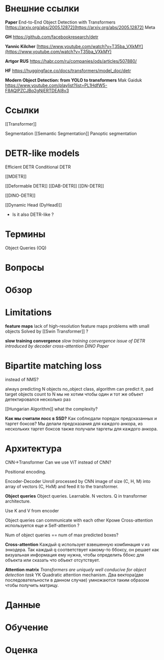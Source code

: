 
# Внешние ссылки

**Paper**
End-to-End Object Detection with Transformers
[https://arxiv.org/abs/2005.12872](https://arxiv.org/abs/2005.12872)
Meta

**GH**
https://github.com/facebookresearch/detr

**Yannic Kilcher**
[https://www.youtube.com/watch?v=T35ba_VXkMY](https://www.youtube.com/watch?v=T35ba_VXkMY)

**Artgor RUS**
https://habr.com/ru/companies/ods/articles/507880/

**HF**
https://huggingface.co/docs/transformers/model_doc/detr

**Modern Object Detection: from YOLO to transformers**
Mak Gaiduk
https://www.youtube.com/playlist?list=PL1HdfW5-F8AQlPZCJBq2gNjERTDEAl8v3

# Ссылки

[[Transformer]]

Segmentation
[[Semantic Segmentation]]
Panoptic segmentation

# DETR-like models

Efficient DETR
Conditional DETR

[[MDETR]]

[[Deformable DETR]]
[[DAB-DETR]]
[[DN-DETR]]

[[DINO-DETR]]

[[Dynamic Head (DyHead)]]
- Is it also DETR-like ?


# Термины

Object Queries (OQ)


# Вопросы


# Обзор



# Limitations

**feature maps**
lack of high-resolution feature maps
problems with small objects
Solved by [[Swin Transformer]] ?

**slow training convergence**
*slow training convergence issue of DETR introduced by decoder cross-attention*
*DINO Paper*

# Bipartite matching loss

instead of NMS?

always predicting N objects
no_object class, algorithm can predict it, pad target objects count to N
мы не хотим чтобы один и тот же объект детектировался несколько раз

[[Hungarian Algorithm]]
what the complexity?

**Как мы считали лосс в SSD?**
Как соблюдали порядок предсказанных и таргет боксов?
Мы делали предсказания для каждого анкора, из нескольких таргет боксов также получали таргеты для каждого анкора.

# Архитектура

CNN→Transformer
Can we use ViT instead of CNN?

Positional encoding.

Encoder-Decoder
Unroll processed by CNN image of size (C, H, M) into array of vectors (C, HxM) and feed it to the transformer.

**Object queries**
Object queries. Learnable. N vectors.
Q in transformer architecture.

Use K and V from encoder

Object queries can communicate with each other
Кроме Cross-attention используется еще и Self-attention ?

Num of object queries == num of max predicted boxes?

**Cross-attention**
Каждый q использует взвешенную комбинация v из энкодера.
Так каждый q соответствует какому-то ббоксу, он решает как визуальная информация ему нужна, чтобы определить ббокс для объекта или сказать что объект отсутствует.

**Attention matrix**
*Transformers are uniquely well conducive for object detection task*
YK
Quadratic attention mechanism.
Два вектора(две последовательности в данном случае) умножаются таким образом чтобы получить матрицу.


# Данные


# Обучение


# Оценка

